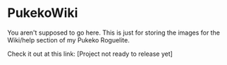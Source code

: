 # PukekoWiki
You aren't supposed to go here. This is just for storing the images for the Wiki/help section of my Pukeko Roguelite.

Check it out at this link: [Project not ready to release yet]

